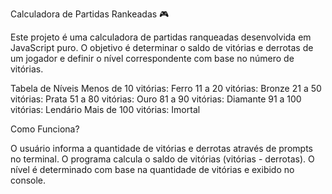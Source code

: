 Calculadora de Partidas Rankeadas 🎮

Este projeto é uma calculadora de partidas ranqueadas desenvolvida em JavaScript puro. O objetivo é determinar o saldo de vitórias e derrotas de um jogador e definir o nível correspondente com base no número de vitórias.

Tabela de Níveis
Menos de 10 vitórias: Ferro
11 a 20 vitórias: Bronze
21 a 50 vitórias: Prata
51 a 80 vitórias: Ouro
81 a 90 vitórias: Diamante
91 a 100 vitórias: Lendário
Mais de 100 vitórias: Imortal

Como Funciona?

O usuário informa a quantidade de vitórias e derrotas através de prompts no terminal.
O programa calcula o saldo de vitórias (vitórias - derrotas).
O nível é determinado com base na quantidade de vitórias e exibido no console.
